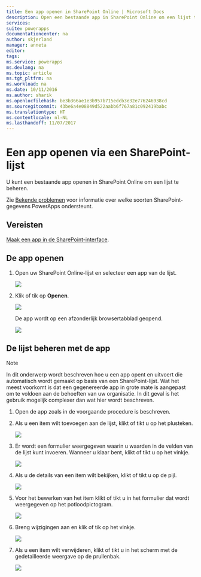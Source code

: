 ```yaml
---
title: Een app openen in SharePoint Online | Microsoft Docs
description: Open een bestaande app in SharePoint Online om een lijst te beheren.
services: 
suite: powerapps
documentationcenter: na
author: skjerland
manager: anneta
editor: 
tags: 
ms.service: powerapps
ms.devlang: na
ms.topic: article
ms.tgt_pltfrm: na
ms.workload: na
ms.date: 10/11/2016
ms.author: sharik
ms.openlocfilehash: be3b366ae1e3b957b715edcb3e32e776246938cd
ms.sourcegitcommit: 43be6a4e08849d522aabb6f767a81c092419babc
ms.translationtype: HT
ms.contentlocale: nl-NL
ms.lasthandoff: 11/07/2017
---
```

# <a name="open-app-from-a-sharepoint-online-list"></a>Een app openen via een SharePoint-lijst
U kunt een bestaande app openen in SharePoint Online om een lijst te beheren.

Zie [Bekende problemen](connections/connection-sharepoint-online.md#known-issues) voor informatie over welke soorten SharePoint-gegevens PowerApps ondersteunt.

## <a name="prerequisites"></a>Vereisten
[Maak een app in de SharePoint-interface](generate-app-from-sharepoint-list-interface.md).

## <a name="open-the-app"></a>De app openen
1. Open uw SharePoint Online-lijst en selecteer een app van de lijst.
   
    ![](./media/open-app-embedded-in-sharepoint/view-list-updated.png)
2. Klik of tik op **Openen**.
   
    ![](./media/open-app-embedded-in-sharepoint/open-button-updated.png)
   
    De app wordt op een afzonderlijk browsertabblad geopend.
   
    ![](./media/open-app-embedded-in-sharepoint/separate-tab-updated.png)

## <a name="manage-the-list-using-the-app"></a>De lijst beheren met de app
> [!NOTE]
> In dit onderwerp wordt beschreven hoe u een app opent en uitvoert die automatisch wordt gemaakt op basis van een SharePoint-lijst. Wat het meest voorkomt is dat een gegenereerde app in grote mate is aangepast om te voldoen aan de behoeften van uw organisatie. In dit geval is het gebruik mogelijk complexer dan wat hier wordt beschreven.
> 
> 

1. Open de app zoals in de voorgaande procedure is beschreven.
2. Als u een item wilt toevoegen aan de lijst, klikt of tikt u op het plusteken.
   
    ![](./media/open-app-embedded-in-sharepoint/add-item.png)
3. Er wordt een formulier weergegeven waarin u waarden in de velden van de lijst kunt invoeren. Wanneer u klaar bent, klikt of tikt u op het vinkje.
   
    ![](./media/open-app-embedded-in-sharepoint/enter-item.png)
4. Als u de details van een item wilt bekijken, klikt of tikt u op de pijl.
   
    ![](./media/open-app-embedded-in-sharepoint/open-item.png)
5. Voor het bewerken van het item klikt of tikt u in het formulier dat wordt weergegeven op het potloodpictogram.
   
    ![](./media/open-app-embedded-in-sharepoint/view-item.png)
6. Breng wijzigingen aan en klik of tik op het vinkje.
   
    ![](./media/open-app-embedded-in-sharepoint/edit-item.png)
7. Als u een item wilt verwijderen, klikt of tikt u in het scherm met de gedetailleerde weergave op de prullenbak.
   
    ![](./media/open-app-embedded-in-sharepoint/delete-item.png)

